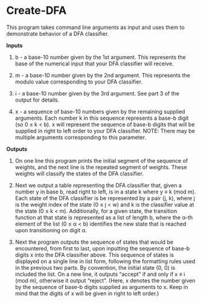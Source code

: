 # Create-DFA
This program takes command line arguments as input and uses them to demonstrate behavior of a DFA classifier.

**Inputs**

1. b - a base-10 number given by the 1st argument. This represents the
base of the numerical input that your DFA classifier will receive.

2. m - a base-10 number given by the 2nd argument. This represents the
modulo value corresponding to your DFA classifier.

3. i - a base-10 number given by the 3rd argument. See part 3 of the
output for details.

4. x - a sequence of base-10 numbers given by the remaining supplied
arguments. Each number k in this sequence represents a base-b digit
(so 0 ≤ k < b). x will represent the sequence of base-b digits that will
be supplied in right to left order to your DFA classifier. NOTE: There
may be multiple arguments corresponding to this parameter.

**Outputs** 

1. On one line this program prints the initial segment of the sequence 
of weights, and the next line is the repeated segment of weights. These 
weights will classify the states of the DFA classifier.

2. Next we output a table representing the DFA classifier that, 
given a number y in base b, read right to left, is in a state k 
where y ≡ k (mod m). Each state of the DFA classifier is be represented 
by a pair (j, k), where j is the weight index of the state (0 ≤ j < w) 
and k is the classifier value at the state (0 ≤ k < m). Additionally, 
for a given state, the transition function at that state is represented
as a list of length b, where the α-th element of the list (0 ≤ α < b) 
identifies the new state that is reached upon transitioning on digit α.

3. Next the program outputs the sequence of states that
would be encountered, from first to last, upon inputting the sequence
of base-b digits x into the DFA classifier above. This sequence of states
is displayed on a single line in list form, following the formatting
rules used in the previous two parts. By convention, the initial state
(0, 0) is included the list.
On a new line, it outputs “accept” if and only if x ≡ i (mod m), 
otherwise it output “reject”. (Here, x denotes the number given by the
sequence of base-b digits supplied as arguments to x. Keep in mind that
the digits of x will be given in right to left order.)
